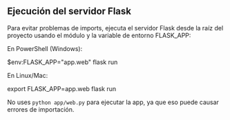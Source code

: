 ## Ejecución del servidor Flask

Para evitar problemas de imports, ejecuta el servidor Flask desde la raíz del proyecto usando el módulo y la variable de entorno FLASK_APP:

En PowerShell (Windows):

$env:FLASK_APP="app.web"
flask run

En Linux/Mac:

export FLASK_APP=app.web
flask run

No uses `python app/web.py` para ejecutar la app, ya que eso puede causar errores de importación.
